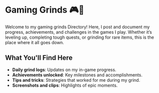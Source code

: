 # Gaming Grinds 🎮💪

Welcome to my gaming grinds Directory! Here, I post and document my progress, achievements, and challenges in the games I play. Whether it’s leveling up, completing tough quests, or grinding for rare items, this is the place where it all goes down.

## What You'll Find Here
- **Daily grind logs**: Updates on my in-game progress.
- **Achievements unlocked**: Key milestones and accomplishments.
- **Tips and tricks**: Strategies that worked for me during my grind.
- **Screenshots and clips**: Highlights of epic moments.
